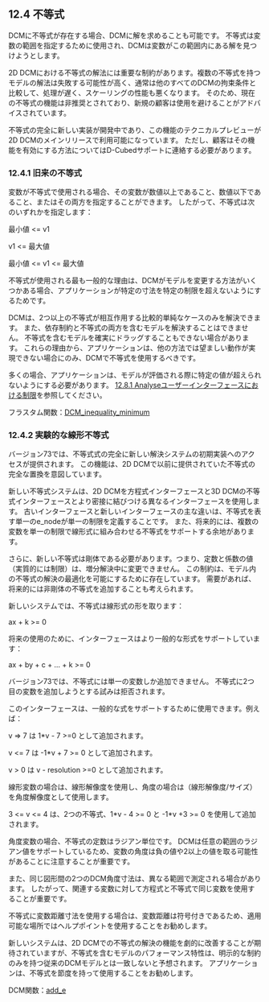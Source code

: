 ## 12.4 不等式

DCMに不等式が存在する場合、DCMに解を求めることも可能です。
不等式は変数の範囲を指定するために使用され、DCMは変数がこの範囲内にある解を見つけようとします。

2D DCMにおける不等式の解法には重要な制約があります。複数の不等式を持つモデルの解法は失敗する可能性が高く、通常は他のすべてのDCMの拘束条件と比較して、処理が遅く、スケーリングの性能も悪くなります。
そのため、現在の不等式の機能は非推奨とされており、新規の顧客は使用を避けることがアドバイスされています。

不等式の完全に新しい実装が開発中であり、この機能のテクニカルプレビューが2D DCMのメインリリースで利用可能になっています。
ただし、顧客はその機能を有効にする方法についてはD-Cubedサポートに連絡する必要があります。

### 12.4.1 旧来の不等式

変数が不等式で使用される場合、その変数が数値以上であること、数値以下であること、またはその両方を指定することができます。
したがって、不等式は次のいずれかを指定します：

最小値 <= v1

v1 <= 最大値

最小値 <= v1 <= 最大値

不等式が使用される最も一般的な理由は、DCMがモデルを変更する方法がいくつかある場合、アプリケーションが特定の寸法を特定の制限を超えないようにするためです。

DCMは、2つ以上の不等式が相互作用する比較的単純なケースのみを解決できます。
また、依存制約と不等式の両方を含むモデルを解決することはできません。
不等式を含むモデルを確実にドラッグすることもできない場合があります。
これらの理由から、アプリケーションは、他の方法では望ましい動作が実現できない場合にのみ、DCMで不等式を使用するべきです。

多くの場合、アプリケーションは、モデルが評価される際に特定の値が超えられないようにする必要があります。
[12.8.1 Analyseユーザーインターフェースにおける制限](12.8._Implementation_in_the_Analyse_user_interface.md)を参照してください。

フラスタム関数：[DCM\_inequality\_minimum](17.9._Frustum_functions_for_variables_and_equations.md)

### 12.4.2 実験的な線形不等式

バージョン73では、不等式式の完全に新しい解決システムの初期実装へのアクセスが提供されます。
この機能は、2D DCMで以前に提供されていた不等式の完全な置換を意図しています。

新しい不等式システムは、2D DCMを方程式インターフェースと3D DCMの不等式インターフェースとより密接に結びつける異なるインターフェースを使用します。
古いインターフェースと新しいインターフェースの主な違いは、不等式を表す単一のe\_nodeが単一の制限を定義することです。
また、将来的には、複数の変数を単一の制限で線形式に組み合わせる不等式をサポートする余地があります。

さらに、新しい不等式は剛体である必要があります。つまり、定数と係数の値（実質的には制限）は、増分解決中に変更できません。
この制約は、モデル内の不等式の解決の最適化を可能にするために存在しています。
需要があれば、将来的には非剛体の不等式を追加することも考えられます。

新しいシステムでは、不等式は線形式の形を取ります：

ax \+ k >= 0

将来の使用のために、インターフェースはより一般的な形式をサポートしています：

ax \+ by \+ c + … + k >= 0

バージョン73では、不等式には単一の変数しか追加できません。
不等式に2つ目の変数を追加しようとする試みは拒否されます。

このインターフェースは、一般的な式をサポートするために使用できます。例えば：

v => 7 は 1\*v - 7 >=0 として追加されます。

v <= 7 は -1\*v + 7 >= 0 として追加されます。

v > 0 は v - resolution >=0 として追加されます。

線形変数の場合は、線形解像度を使用し、角度の場合は（線形解像度/サイズ）を角度解像度として使用します。

3 <= v <= 4 は、2つの不等式、1\*v - 4 >= 0 と -1\*v +3 >= 0 を使用して追加されます。

角度変数の場合、不等式の定数はラジアン単位です。
DCMは任意の範囲のラジアン値をサポートしているため、変数の角度は負の値や2以上の値を取る可能性があることに注意することが重要です。

また、同じ図形間の2つのDCM角度寸法は、異なる範囲で測定される場合があります。
したがって、関連する変数に対して方程式と不等式で同じ変数を使用することが重要です。

不等式に変数距離寸法を使用する場合は、変数距離は符号付きであるため、適用可能な場所ではヘルプポイントを使用することをお勧めします。

新しいシステムは、2D DCMでの不等式の解決の機能を劇的に改善することが期待されていますが、不等式を含むモデルのパフォーマンス特性は、明示的な制約のみを持つ従来のDCMモデルとは一致しないと予想されます。
アプリケーションは、不等式を節度を持って使用することをお勧めします。

DCM関数：[add\_e](16.4._DCM_functions_for_managing_equations.md)
